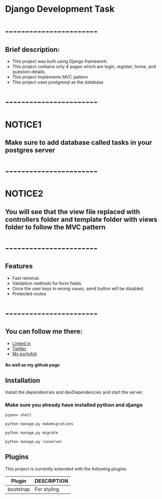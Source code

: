 # Django Development Task
# -----------------------
## Brief description:
- This project was built using Django framework.
- This project contains only 4 pages which are login, register, home, and question details.
- This project implements MVC pattern
- This project uses postgresql as the database

# -----------------------

# NOTICE1

## Make sure to add database called tasks in your postgres server

# -----------------------

# NOTICE2

## You will see that the view file replaced with controllers folder and template folder with views folder to follow the MVC pattern

# -----------------------

## Features
- Fast retreival.
- Validation methods for form fields.
- Once the user keys in wrong vaues, send button will be disabled.
- Protected routes

# -----------------------

## You can follow me there:

- [Linked in](https://www.linkedin.com/in/abdulaziz-baqaleb-1b7752203/)
- [Twitter](https://twitter.com/i_3z1001)
- [My portofoli](https://aziz-portofolio.vercel.app)

#### As well as my github page

## Installation

Install the dependencies and devDependencies and start the server.

### Make sure you already have installed python and django
```sh
pipenv shell
```
```sh
python manage.py makemigrations
```
```sh
python manage.py migrate
```
```sh
python manage.py runserver
```



## Plugins

This project is currently extended with the following plugins.

| Plugin | DESCRIPTION |
| ------ | ------ |
| bootstrap | For styling |


